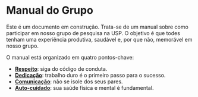 # Manual do Grupo

Este é um documento em construção. Trata-se de um manual sobre como participar em nosso grupo de pesquisa na USP.
O objetivo é que todes tenham uma experiência produtiva, saudável e, por que não, memorável em nosso grupo.

O manual está organizado em quatro pontos-chave: 

- [**Respeito**](code_of_conduct.md): siga do código de conduta.
- [**Dedicação**](./roles_and_responsibilities.md):  trabalho duro é o primeiro passo para o sucesso.
- [**Comunicação**](./communication.md): não se isole dos seus pares.
- [**Auto-cuidado**](physical_and_mental_health.md): sua saúde física e mental é fundamental.



